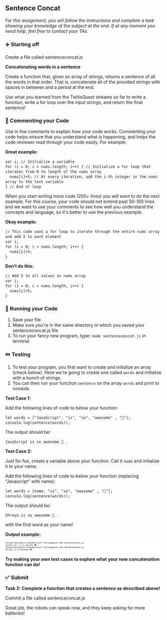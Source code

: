 ## Sentence Concat

*For this assignment, you will follow the instructions and complete a task showing your knowledge of the subject at the end. If at any moment you need help, feel free to contact your TAs.*

### :airplane: Starting off

Create a file called sentenceconcat.js

**Concatenating words in a sentence**

Create a function that, given an array of strings, returns a sentence of all the words in that order. That is, concatenate all of the provided strings with spaces in between and a period at the end.

Use what you learned from the TwilioQuest streams so far to write a function, write a for loop over the input strings, and return the final sentence!


### :pencil: Commenting your Code

Use in line comments to explain how your code works. Commenting your code helps ensure that you understand what is happening, and helps the code reviewer read through your code easily. For example:

**Great example:**
```
var i; // Initialize a variable
for (i = 0; i < nums.length; i++) { // Initialize a for loop that iterates from 0 to length of the nums array
  nums[i]+5; // At every iteration, add the i-th integer in the nums array to the text variable
} // End of loop
```

When you start writing more code (200+ lines) you will want to do the next example. For this course, your code should not extend past 50-100 lines and we want to use your comments to see how well you understand the concepts and language, so it's better to use the previous example.

**Okay example:**
```
// This code uses a for loop to iterate through the entire nums array and add 5 to each element
var i;
for (i = 0; i < nums.length; i++) {
  nums[i]+5;
}
```

**Don't do this:**
```
// Add 5 to all values in nums array
var i;
for (i = 0; i < nums.length; i++) {
  nums[i]+5;
}
```

### :red_car: Running your Code

1. Save your file
2. Make sure you're in the same directory in which you saved your sentenceconcat.js file
3. To run your fancy new program, type: ```node sentenceconcat.js``` in terminal

### :pencil2: Testing

1. To test your program, you first want to create and initialize an array (check below). Here we're going to create one called ```words``` and initialize with a bunch of strings.
2. You can then run your function ```sentence``` on the array ```words``` and print to console.

**Test Case 1:**

Add the following lines of code to below your function:
```
let words = ["JavaScript", "is", "so", "awesome" , "👾"];
console.log(sentence(words));
```
The output should be:
```
JavaScript is so awesome 👾 .
```

**Test Case 2:**

Just for fun, create a variable above your function. Call it ```name``` and initialize it to your name.

Add the following lines of code to below your function (replacing "Javascript" with name):
```
let words = [name, "is", "so", "awesome" , "👾"];
console.log(sentence(words));
```

The output should be:
```
Shreya is so awesome 👾 .
```

with the first word as your name!

**Output example:**

![](sentenceconcat.png)

**Try making your own test cases to explore what your new concatenation function can do!**

### ✅ Submit

**Task 2: Complete a function that creates a sentence as described above!**

Commit a file called sentenceconcat.js

Great job, the robots can speak now, and they keep asking for more batteries!

